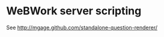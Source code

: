 
WeBWork server scripting
========================

See http://mgage.github.com/standalone-question-renderer/


